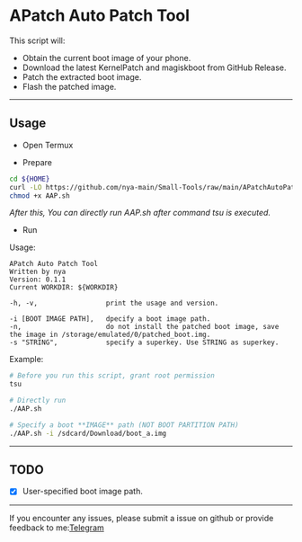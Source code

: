 # APatch Auto Patch Tool

This script will:

- Obtain the current boot image of your phone.
- Download the latest KernelPatch and magiskboot from GitHub Release.
- Patch the extracted boot image.
- Flash the patched image.

---

## Usage

- Open Termux

- Prepare

```bash
cd ${HOME}
curl -LO https://github.com/nya-main/Small-Tools/raw/main/APatchAutoPatch/AAP.sh
chmod +x AAP.sh
```

*After this, You can directly run AAP.sh after command tsu is executed.*

- Run

Usage:
```
APatch Auto Patch Tool
Written by nya
Version: 0.1.1
Current WORKDIR: ${WORKDIR}

-h, -v,                 print the usage and version.

-i [BOOT IMAGE PATH],   dpecify a boot image path.
-n,                     do not install the patched boot image, save the image in /storage/emulated/0/patched_boot.img.
-s "STRING",            specify a superkey. Use STRING as superkey.
```

Example:

```bash
# Before you run this script, grant root permission
tsu

# Directly run
./AAP.sh 

# Specify a boot **IMAGE** path (NOT BOOT PARTITION PATH)
./AAP.sh -i /sdcard/Download/boot_a.img
```

---

## TODO

- [x] User-specified boot image path.

---

If you encounter any issues, please submit a issue on github or provide feedback to me:[Telegram](https://t.me/nya_main)
